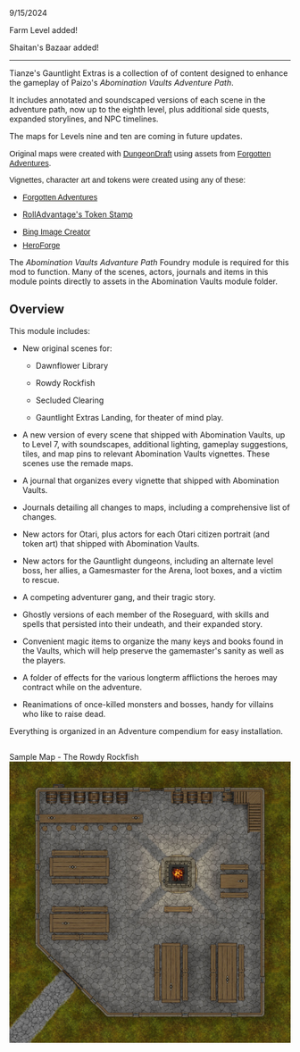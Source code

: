 9/15/2024
<p>Farm Level added!</p>
<p>Shaitan's Bazaar added!</p>
<hr></hr>
<p>Tianze's Gauntlight Extras is a collection of of content designed to enhance the gameplay of Paizo's <em>Abomination Vaults Adventure Path</em>.</p>
<p>It includes annotated and soundscaped versions of each scene in the adventure path, now up to the eighth level, plus additional side quests, expanded storylines, and NPC timelines.</p>
<p>The maps for Levels nine and ten are coming in future updates.</p>
<p><span style="font-family: Signika, sans-serif">Original maps were created with <a href="https://dungeondraft.net/" title="DungeonDraft" style="box-sizing:border-box;user-select:text;cursor:pointer;color:var(--color-text-hyperlink)">DungeonDraft</a> using assets from <a href="https://www.forgotten-adventures.net/" title="Forgotten Adventures" style="box-sizing:border-box;user-select:text;cursor:pointer;color:var(--color-text-hyperlink)">Forgotten Adventures</a>.</span></p>
<p style="box-sizing: border-box; user-select: text; margin: 0.5em 0px; min-height: unset; color: rgb(25, 24, 19); font-family: Signika, sans-serif; font-size: 14px; font-style: normal; font-variant-ligatures: normal; font-variant-caps: normal; font-weight: 400; letter-spacing: normal; orphans: 2; text-indent: 0px; text-transform: none; widows: 2; word-spacing: 0px; -webkit-text-stroke-width: 0px; white-space: normal; text-decoration-thickness: initial; text-decoration-style: initial; text-decoration-color: initial; text-align: start"><span style="font-family: Signika, sans-serif">Vignettes, character art and tokens were created using any of these:</span></p>
<ul>
    <li>
        <p style="box-sizing: border-box; user-select: text; margin: 0.5em 0px; min-height: unset; color: rgb(25, 24, 19); font-family: Signika, sans-serif; font-size: 14px; font-style: normal; font-variant-ligatures: normal; font-variant-caps: normal; font-weight: 400; letter-spacing: normal; orphans: 2; text-indent: 0px; text-transform: none; widows: 2; word-spacing: 0px; -webkit-text-stroke-width: 0px; white-space: normal; text-decoration-thickness: initial; text-decoration-style: initial; text-decoration-color: initial; text-align: start"><span style="font-family: Signika, sans-serif"><a href="http://localhost:30000/forgotten-adventures.net" style="box-sizing:border-box;user-select:text;cursor:pointer;color:var(--color-text-hyperlink);transition:text-shadow 0.15s ease-in-out 0s, background-color 0.15s ease-in-out 0s, border 0.15s ease-in-out 0s, color 0.15s ease-in-out 0s, box-shadow 0.15s ease-in-out 0s, backdrop-filter 0.15s ease-in-out 0s, border-radius 0.15s ease 0s">Forgotten Adventures</a></span></p>
    </li>
    <li style="box-sizing:border-box;user-select:text">
        <p><a href="https://rolladvantage.com/tokenstamp">RollAdvantage's Token Stamp</a></p>
    </li>
    <li style="box-sizing:border-box;user-select:text">
        <p style="box-sizing: border-box; user-select: text; margin: 0.5em 0px; min-height: unset; color: rgb(25, 24, 19); font-family: Signika, sans-serif; font-size: 14px; font-style: normal; font-variant-ligatures: normal; font-variant-caps: normal; font-weight: 400; letter-spacing: normal; orphans: 2; text-indent: 0px; text-transform: none; widows: 2; word-spacing: 0px; -webkit-text-stroke-width: 0px; white-space: normal; text-decoration-thickness: initial; text-decoration-style: initial; text-decoration-color: initial; text-align: start"><span style="font-family: Signika, sans-serif"><a href="https://www.bing.com/images/create" style="box-sizing:border-box;user-select:text;cursor:pointer;color:var(--color-text-hyperlink);transition:text-shadow 0.15s ease-in-out 0s, background-color 0.15s ease-in-out 0s, border 0.15s ease-in-out 0s, color 0.15s ease-in-out 0s, box-shadow 0.15s ease-in-out 0s, backdrop-filter 0.15s ease-in-out 0s, border-radius 0.15s ease 0s">Bing Image Creator</a></span></p>
    </li>
    <li style="box-sizing:border-box;user-select:text">
        <p style="box-sizing: border-box; user-select: text; margin: 0.5em 0px; min-height: unset; color: rgb(25, 24, 19); font-family: Signika, sans-serif; font-size: 14px; font-style: normal; font-variant-ligatures: normal; font-variant-caps: normal; font-weight: 400; letter-spacing: normal; orphans: 2; text-indent: 0px; text-transform: none; widows: 2; word-spacing: 0px; -webkit-text-stroke-width: 0px; white-space: normal; text-decoration-thickness: initial; text-decoration-style: initial; text-decoration-color: initial; text-align: start"><span style="font-family: Signika, sans-serif"><a href="https://www.heroforge.com/">HeroForge</a></span></p>
    </li>
</ul>
<p>The <em>Abomination Vaults Advanture Path</em> Foundry module is required for this mod to function. Many of the scenes, actors, journals and items in this module points directly to assets in the Abomination Vaults module folder.</p>
<h2>Overview</h2>
<p>This module includes:</p>
<ul>
    <li>
        <p>New original scenes for:</p>
        <ul>
            <li>
                <p>Dawnflower Library</p>
            </li>
            <li>
                <p>Rowdy Rockfish</p>
            </li>
            <li>
                <p>Secluded Clearing</p>
            </li>
            <li>
                <p>Gauntlight Extras Landing, for theater of mind play.</p>
            </li>
        </ul>
    </li>
    <li>
        <p>A new version of every scene that shipped with Abomination Vaults, up to Level 7, with soundscapes, additional lighting, gameplay suggestions, tiles, and map pins to relevant Abomination Vaults vignettes. These scenes use the remade maps.</p>
    </li>
    <li>
        <p>A journal that organizes every vignette that shipped with Abomination Vaults.</p>
    </li>
    <li>
        <p>Journals detailing all changes to maps, including a comprehensive list of changes.</p>
    </li>
    <li>
        <p>New actors for Otari, plus actors for each Otari citizen portrait (and token art) that shipped with Abomination Vaults.</p>
    </li>
    <li>
        <p>New actors for the Gauntlight dungeons, including an alternate level boss, her allies, a Gamesmaster for the Arena, loot boxes, and a victim to rescue.</p>
    </li>
    <li>
        <p>A competing adventurer gang, and their tragic story.</p>
    </li>
    <li>
        <p>Ghostly versions of each member of the Roseguard, with skills and spells that persisted into their undeath, and their expanded story.</p>
    </li>
    <li>
        <p>Convenient magic items to organize the many keys and books found in the Vaults, which will help preserve the gamemaster's sanity as well as the players.</p>
    </li>
    <li>
        <p>A folder of effects for the various longterm afflictions the heroes may contract while on the adventure.</p>
    </li>
    <li>
        <p>Reanimations of once-killed monsters and bosses, handy for villains who like to raise dead.</p>
    </li>
</ul>
<p>Everything is organized in an Adventure compendium for easy installation.</p>
<h2></h2>Sample Map - The Rowdy Rockfish</h2>
<img src="Assets/Maps/Rowdy-Rockfish-Inn.jpg">


